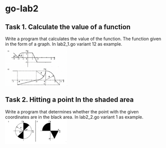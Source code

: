 # go-lab2

<h2>Task 1. Calculate the value of a function</h2>
Write a program that calculates the value of the function. The function given in the form of a graph.
In lab2_1.go variant 12 as example.

<img alt="Alt text" src="task1.png" title="Task" width="200"/>

<h2>Task 2. Hitting a point In the shaded area</h2>
Write a program that determines whether the point with the given coordinates are in the black area.
In lab2_2.go variant 1 as example.

<img alt="Alt text" src="task2.png?raw=true" title="Task" width="200"/>
